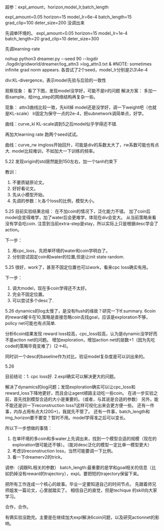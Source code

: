 ###
超参：expl_amount，horizon,model_lr,batch_length

expl_amount=0.05
horizon=15
model_lr=6e-4
batch_length=15
grad_clip=100
deter_size=200
没调出来

先调单环境的。
expl_amount=0.05
horizon=15
model_lr=1e-4
batch_length=20
grad_clip=10
deter_size=300

先调learning-rate

nohup python3 dreamer.py --seed 90 --logdir ./logdir/gridworld/dreamer/log_attn3 >log_attn3.txt &
#NOTE: sometimes infinite grad norm appears.
各尝试了2个seed，model_lr分别是2\3\4e-4

div:KL-divergence，表示model先验与后验的一致性

观察现象：
看了下图，发现model没学好，可能不是lr的问题
解决方案：
多加一些sample，给img_step的网络结构再复杂一些。

现象：
attn3曲线比较一致，先kill掉
model还是没学好，调一下weight吧（也就是KL-scale）
lr固定为保守一点的2e-4，把subnetwork调简单点，好学。

曲线：curve_kl
KL-scale调到5之后model似乎学得还不错.

再加大learning rate 跑两个seed试试。

曲线：curve_rw
imgloss开始回升，可能是div的系数太大了，rw系数可能也有点大.
model比较难训，不如加大一下训练的频率。

5.22
发现origin的std居然能到150左右，加一个tanh约束下

教训：
1. 不要质疑原论文。
2. 好好看论文。
3. 先从小模型开始。
4. 先调的参数：lr,各个loss的比例，模型大小。

5.25
目前实验结果总结：
在不加coin的情况下，泛化能力不错。
加了coin后model会变得难学，加了water后会更难学，体现在div会变大。
从当前策略来看没有学会吃coin.
注意到当前extra-step是stay，所以实际上只是根据desc学会了action。

下一步：
1. 用cpc_loss，先把单环境的water和coin学明白了。
2. 分别尝试固定coin和water的位置,但是让init state random.

5.25
很好，work了，甚至不固定位置也可以work，看来cpc loss确实有用。

下一步：
1. 调大model，现在多coin学得还不太好。
2. 完全不固定位置。
3. 可以尝试多个desc了.

5.26
dynamics的log太慢了，是没有flush的缘故？研究一下tf.summary.
6coin的reward被卡在10,策略是直接忽略coin去找goal，应该是exploration不够，policy net可能也有点简单.

分析6coin结果发现
reward loss较高，cpc_loss较高，认为是dynamic没学好而不是action net的问题。
增加exploration，增加action net的层数+1（因为先吃code的策略毕竟变难了）(2->4)。

同时训一个desc的baseline作为对比，验证model复杂度是可以训出来的。


5.26

目前结论：1. cpc loss好. 2.expl确实可以解决更大的问题。

解决了dynamics的log问题；发现exploration确实可以让cpc_loss和reward_loss下降地更好，而且会让agent顺路主动吃一些coin。
在进一步实验之前，首先找到模型合适的大小是重要的。（或者，与其说是合适的参数）
另外，能不能还是训一下reconstruction loss?这样可视化出来会更方便一些。
还有一件事，内存占用有点大(20G+)，我就先不管了。
还有一件事，batch_length和img_horizon要不要变？暂时不用。model学得准之后可以变长。

所以下一步想做的事情：
1. 在单环境的多coin和多water上先调出来，找到一个模型合适的规模（现在的exploration很可能还不够）。（能对desc泛化的模型一定比单一模型更大）
2. 考虑训reconstruction loss，当然可能要调一下比例。
3. 看一下dreamerv2的trick。

调参:（调跟RL相关的参数）
batch_length:最重要的是学和goal相关的信息（比如扔掉没有reward的trajectory），expl。要把短的trajectory保留下来。

把所有工作连成一个核心的故事。毕业一定要知道自己的时间节点。
先跟着师兄师姐发一篇论文，心里就踏实了。
相信自己的直觉，但是techique 的skill向大家学习。

合作，合作。

有俩实验没跑完。主要是在继续加大expl解决6coin问题，以及研究actionnet的影响。